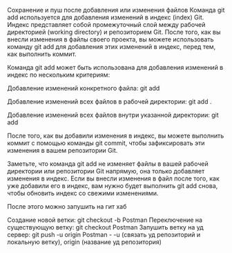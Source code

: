 Сохранение и пуш после добавления или изменения файлов
Команда git add используется для добавления изменений в индекс (index) Git. Индекс представляет собой промежуточный слой между рабочей директорией (working directory) и репозиторием Git. После того, как вы внесли изменения в файлы своего проекта, вы можете использовать команду git add для добавления этих изменений в индекс, перед тем, как выполнить коммит.

Команда git add может быть использована для добавления изменений в индекс по нескольким критериям:

Добавление изменений конкретного файла:
git add <filename>

Добавление изменений всех файлов в рабочей директории:
git add .

Добавление изменений всех файлов внутри указанной директории:
git add <directory>

После того, как вы добавили изменения в индекс, вы можете выполнить коммит с помощью команды git commit, чтобы зафиксировать эти изменения в вашем репозитории Git.

Заметьте, что команда git add не изменяет файлы в вашей рабочей директории или репозитории Git напрямую, она только добавляет изменения в индекс. Если вы внесли изменения в файл после того, как уже добавили его в индекс, вам нужно будет выполнить git add снова, чтобы обновить индекс со свежими изменениями.

После этого можно запушить на гит хаб 

Создание новой ветки: git checkout -b Postman
Переключение на существующую ветку: git checkout Postman
Запушить ветку на уд сервер: git push -u origin Postman - -u (связать уд репозиторий и локальную ветку), origin (название уд репозитория)